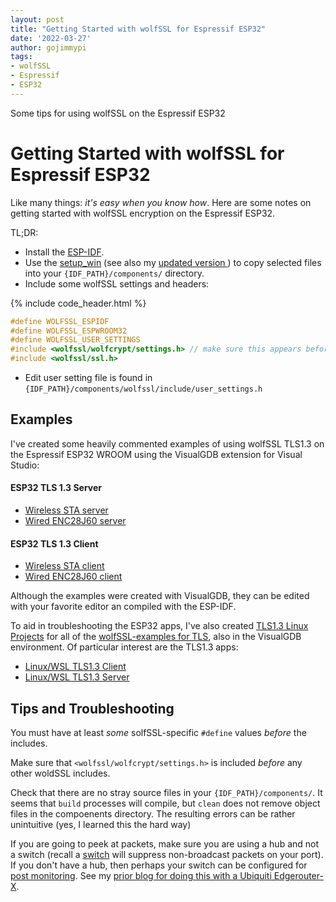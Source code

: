 ```yaml
---
layout: post
title: "Getting Started with wolfSSL for Espressif ESP32"
date: '2022-03-27'
author: gojimmypi
tags:
- wolfSSL
- Espressif
- ESP32
---
```


Some tips for using wolfSSL on the Espressif ESP32

# Getting Started with wolfSSL for Espressif ESP32

Like many things: _it's easy when you know how_. Here are some notes on getting started with wolfSSL encryption on the Espressif ESP32.

TL;DR:

* Install the [ESP-IDF](https://docs.espressif.com/projects/esp-idf/en/latest/esp32/get-started/index.html).
* Use the [setup_win](https://github.com/wolfSSL/wolfssl/blob/master/IDE/Espressif/ESP-IDF/setup_win.bat) 
(see also my [updated version ](https://github.com/gojimmypi/wolfssl/blob/master/IDE/Espressif/ESP-IDF/setup_win.bat)) to copy selected files
into your `{IDF_PATH}/components/` directory.
* Include some wolfSSL settings and headers:


{% include code_header.html %}
```c
#define WOLFSSL_ESPIDF
#define WOLFSSL_ESPWROOM32
#define WOLFSSL_USER_SETTINGS
#include <wolfssl/wolfcrypt/settings.h> // make sure this appears before any other wolfSSL headers
#include <wolfssl/ssl.h>
```

* Edit user setting file is found in `{IDF_PATH}/components/wolfssl/include/user_settings.h`


## Examples

I've created some heavily commented examples of using wolfSSL TLS1.3 on the Espressif ESP32 WROOM using
the VisualGDB extension for Visual Studio:

#### ESP32 TLS 1.3 Server

- [Wireless STA server](https://github.com/gojimmypi/wolfssl-examples/blob/ESP32_development/ESP32/TLS13-wifi_station-server/README.md)
- [Wired ENC28J60 server](https://github.com/gojimmypi/wolfssl-examples/blob/ESP32_development/ESP32/TLS13-ENC28J60-server/README.md)


#### ESP32 TLS 1.3 Client

- [Wireless STA client](https://github.com/gojimmypi/wolfssl-examples/blob/ESP32_development/ESP32/TLS13-wifi_station-client/README.md)
- [Wired ENC28J60 client](https://github.com/gojimmypi/wolfssl-examples/blob/ESP32_development/ESP32/TLS13-ENC28J60-client/README.md)

Although the examples were created with VisualGDB, they can be edited with your favorite editor an compiled with the ESP-IDF.

To aid in troubleshooting the ESP32 apps, I've also created [TLS1.3 Linux Projects](https://github.com/gojimmypi/wolfssl-examples/tree/ESP32_development/tls/VisualGDB-tls)
for all of the [wolfSSL-examples for TLS](https://github.com/wolfSSL/wolfssl-examples/tree/master/tls), also in the VisualGDB
environment. Of particular interest are the TLS1.3 apps:

- [Linux/WSL TLS1.3 Client](https://github.com/gojimmypi/wolfssl-examples/tree/ESP32_development/tls/VisualGDB-tls/client-tls13)
- [Linux/WSL TLS1.3 Server](https://github.com/gojimmypi/wolfssl-examples/tree/ESP32_development/tls/VisualGDB-tls/server-tls13)


## Tips and Troubleshooting

You must have at least _some_ solfSSL-specific `#define` values *before* the includes.

Make sure that `<wolfssl/wolfcrypt/settings.h>` is included *before* any other woldSSL includes.

Check that there are no stray source files in your `{IDF_PATH}/components/`. It seems that `build` processes will compile, but `clean` does not remove object files
in the compoenents directory. The resulting errors can be rather unintuitive (yes, I learned this the hard way) 

If you are going to peek at packets, make sure you are using a hub and not a switch (recall a [switch](https://en.wikipedia.org/wiki/Network_switch) 
will suppress non-broadcast packets on your port). If you don't have a hub, then perhaps your switch can be configured for
[post monitoring](https://en.wikipedia.org/wiki/Port_mirroring). See my [prior blog for doing this with a Ubiquiti Edgerouter-X](https://gojimmypi.github.io/Edgerouter-Port-Monitor/).

